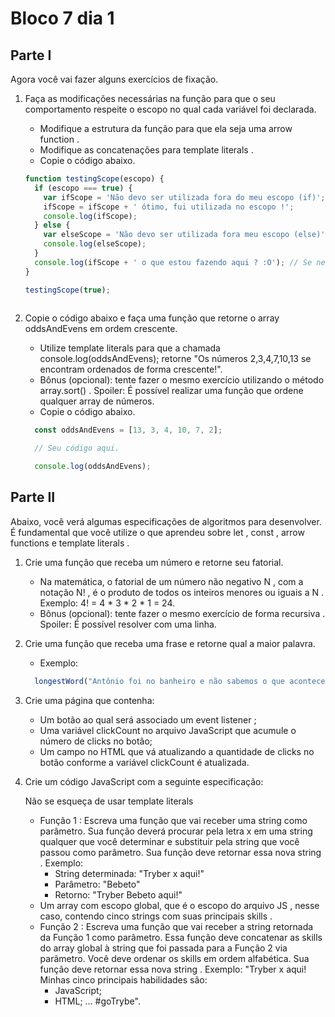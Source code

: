 # Bloco 7 dia 1

## Parte I

Agora você vai fazer alguns exercícios de fixação.

1. Faça as modificações necessárias na função para que o seu comportamento respeite o escopo no qual cada variável foi declarada.
    - Modifique a estrutura da função para que ela seja uma arrow function .
    - Modifique as concatenações para template literals .
    - Copie o código abaixo.

    ```javascript
    function testingScope(escopo) { 
      if (escopo === true) { 
        var ifScope = 'Não devo ser utilizada fora do meu escopo (if)';
        ifScope = ifScope + ' ótimo, fui utilizada no escopo !';
        console.log(ifScope);
      } else {
        var elseScope = 'Não devo ser utilizada fora meu escopo (else)';
        console.log(elseScope);
      }
      console.log(ifScope + ' o que estou fazendo aqui ? :O'); // Se necessário esta linha pode ser removida.
    }

    testingScope(true);
  

2. Copie o código abaixo e faça uma função que retorne o array oddsAndEvens em ordem crescente.
    - Utilize template literals para que a chamada console.log(oddsAndEvens); retorne "Os números 2,3,4,7,10,13 se encontram ordenados de forma crescente!".
    - Bônus (opcional): tente fazer o mesmo exercício utilizando o método array.sort() . Spoiler: É possível realizar uma função que ordene qualquer array de números.
    - Copie o código abaixo.

    ```javascript
      const oddsAndEvens = [13, 3, 4, 10, 7, 2];

      // Seu código aqui.

      console.log(oddsAndEvens);

## Parte II

Abaixo, você verá algumas especificações de algoritmos para desenvolver. É fundamental que você utilize o que aprendeu sobre let , const , arrow functions e template literals .

1. Crie uma função que receba um número e retorne seu fatorial.
    - Na matemática, o fatorial de um número não negativo N , com a notação N! , é o produto de todos os inteiros menores ou iguais a N . Exemplo: 4! = 4 * 3 * 2 * 1 = 24.
    - Bônus (opcional): tente fazer o mesmo exercício de forma recursiva . Spoiler: É possível resolver com uma linha.

2. Crie uma função que receba uma frase e retorne qual a maior palavra.
    - Exemplo:
    ```javascript
      longestWord("Antônio foi no banheiro e não sabemos o que aconteceu") // retorna 'aconteceu'

3. Crie uma página que contenha:
    - Um botão ao qual será associado um event listener ;
    - Uma variável clickCount no arquivo JavaScript que acumule o número de clicks no botão;
    - Um campo no HTML que vá atualizando a quantidade de clicks no botão conforme a variável clickCount é atualizada.

4. Crie um código JavaScript com a seguinte especificação:

    Não se esqueça de usar template literals

    - Função 1 : Escreva uma função que vai receber uma string como parâmetro. Sua função deverá procurar pela letra x em uma string qualquer que você determinar e substituir pela string que você passou como parâmetro. Sua função deve retornar essa nova string .
    Exemplo:
      - String determinada: "Tryber x aqui!"
      - Parâmetro: "Bebeto"
      - Retorno: "Tryber Bebeto aqui!"
    - Um array com escopo global, que é o escopo do arquivo JS , nesse caso, contendo cinco strings com suas principais skills .
    - Função 2 : Escreva uma função que vai receber a string retornada da Função 1 como parâmetro. Essa função deve concatenar as skills do array global à string que foi passada para a Função 2 via parâmetro. Você deve ordenar os skills em ordem alfabética. Sua função deve retornar essa nova string .
    Exemplo: "Tryber x aqui! Minhas cinco principais habilidades são:
      - JavaScript;
      - HTML; ... #goTrybe".